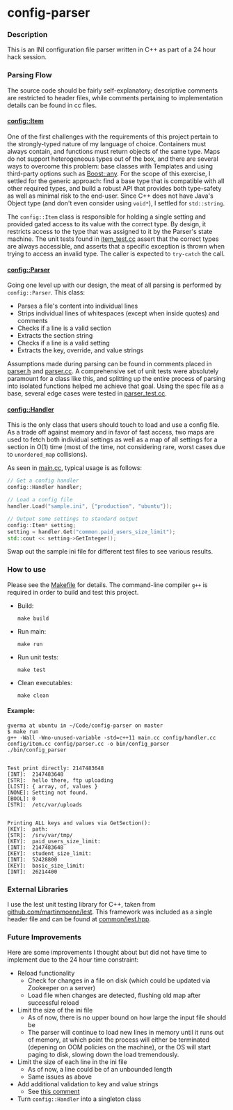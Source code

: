 # config-parser

### Description

This is an INI configuration file parser written in C++ as part of a 24 hour hack session.

### Parsing Flow

The source code should be fairly self-explanatory; descriptive comments are restricted to header files, while comments pertaining to implementation details can be found in cc files.

#### [config::Item](config/item.h)

One of the first challenges with the requirements of this project pertain to the strongly-typed nature of my language of choice. Containers must always contain, and functions must return objects of the same type. Maps do not support heterogeneous types out of the box, and there are several ways to overcome this problem: base classes with Templates<T> and using third-party options such as [Boost::any](http://www.boost.org/doc/libs/1_58_0/doc/html/any.html). For the scope of this exercise, I settled for the generic approach: find a base type that is compatible with all other required types, and build a robust API that provides both type-safety as well as minimal risk to the end-user. Since C++ does not have Java's Object type (and don't even consider using `void*`), I settled for `std::string`.

The `config::Item` class is responsible for holding a single setting and provided gated access to its value with the correct type. By design, it restricts access to the type that was assigned to it by the Parser's state machine. The unit tests found in [item_test.cc](config/item_test.cc) assert that the correct types are always accessible, and asserts that a specific exception is thrown when trying to access an invalid type. The caller is expected to `try-catch` the call.

#### [config::Parser](config/parser.h)

Going one level up with our design, the meat of all parsing is performed by `config::Parser`. This class:

* Parses a file's content into individual lines
* Strips individual lines of whitespaces (except when inside quotes) and comments
* Checks if a line is a valid section
* Extracts the section string
* Checks if a line is a valid setting
* Extracts the key, override, and value strings

Assumptions made during parsing can be found in comments placed in [parser.h](config/parser.h) and [parser.cc](config/parser.cc). A comprehensive set of unit tests were absolutely paramount for a class like this, and splitting up the entire process of parsing into isolated functions helped me achieve that goal. Using the spec file as a base, several edge cases were tested in [parser_test.cc](config/parser_test.cc).

#### [config::Handler](config/handler.h)

This is the only class that users should touch to load and use a config file. As a trade off against memory and in favor of fast access, two maps are used to fetch both individual settings as well as a map of all settings for a section in O(1) time (most of the time, not considering rare, worst cases due to `unordered_map` collisions).

As seen in [main.cc](main.cc), typical usage is as follows:

```c++
// Get a config handler
config::Handler handler;

// Load a config file
handler.Load("sample.ini", {"production", "ubuntu"});

// Output some settings to standard output
config::Item* setting;
setting = handler.Get("common.paid_users_size_limit");
std::cout << setting->GetInteger();
```

Swap out the sample ini file for different test files to see various results.

### How to use

Please see the [Makefile](Makefile) for details. The command-line compiler `g++` is required in order to build and test this project.

* Build:

  `make build`

* Run main:

  `make run`

* Run unit tests:

  `make test`

* Clean executables:

  `make clean`
  
#### Example:

```text
gverma at ubuntu in ~/Code/config-parser on master
$ make run
g++ -Wall -Wno-unused-variable -std=c++11 main.cc config/handler.cc config/item.cc config/parser.cc -o bin/config_parser
./bin/config_parser


Test print directly: 2147483648
[INT]:	2147483648
[STR]:	hello there, ftp uploading
[LIST]:	{ array, of, values }
[NONE]:	Setting not found.
[BOOL]:	0
[STR]:	/etc/var/uploads


Printing ALL keys and values via GetSection():
[KEY]:	path:
[STR]:	/srv/var/tmp/
[KEY]:	paid_users_size_limit:
[INT]:	2147483648
[KEY]:	student_size_limit:
[INT]:	52428800
[KEY]:	basic_size_limit:
[INT]:	26214400

```

### External Libraries

I use the lest unit testing library for C++, taken from [github.com/martinmoene/lest](https://github.com/martinmoene/lest). This framework was included as a single header file and can be found at [common/lest.hpp](common/lest.hpp).

### Future Improvements

Here are some improvements I thought about but did not have time to implement due to the 24 hour time constraint:

* Reload functionality
  - Check for changes in a file on disk (which could be updated via Zookeeper on a server)
  - Load file when changes are detected, flushing old map after successful reload
* Limit the size of the ini file
  - As of now, there is no upper bound on how large the input file should be
  - The parser will continue to load new lines in memory until it runs out of memory, at which point the process will either be terminated (depening on OOM policies on the machine), or the OS will start paging to disk, slowing down the load tremendously.
* Limit the size of each line in the ini file
  - As of now, a line could be of an unbounded length
  - Same issues as above
* Add additional validation to key and value strings
  - See [this comment](config/parser.cc#L164)
* Turn `config::Handler` into a singleton class
